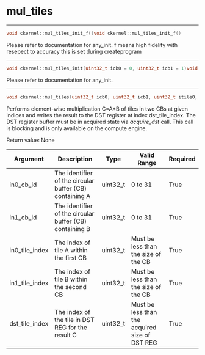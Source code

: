 # mul_tiles

---
```cpp
void ckernel::mul_tiles_init_f()void ckernel::mul_tiles_init_f()
```

Please refer to documentation for any_init. f means high fidelity with resepect to accuracy this is set during createprogram 

---
```cpp
void ckernel::mul_tiles_init(uint32_t icb0 = 0, uint32_t icb1 = 1)void ckernel::mul_tiles_init(uint32_t icb0 = 0, uint32_t icb1 = 1)
```

Please refer to documentation for any_init. 

---
```cpp
void ckernel::mul_tiles(uint32_t icb0, uint32_t icb1, uint32_t itile0, uint32_t itile1, uint32_t idst)void ckernel::mul_tiles(uint32_t icb0, uint32_t icb1, uint32_t itile0, uint32_t itile1, uint32_t idst)
```

Performs element-wise multiplication C=A\*B of tiles in two CBs at given indices and writes the result to the DST register at index dst_tile_index. The DST register buffer must be in acquired state via *acquire_dst* call. This call is blocking and is only available on the compute engine.

Return value: None

| Argument       | Description                                             | Type      | Valid Range                                    | Required       |
|----------------|---------------------------------------------------------|-----------|------------------------------------------------|----------------|
| in0_cb_id      | The identifier of the circular buffer (CB) containing A | uint32_t  | 0 to 31                                        | True           |
| in1_cb_id      | The identifier of the circular buffer (CB) containing B | uint32_t  | 0 to 31                                        | True           |
| in0_tile_index | The index of tile A within the first CB                 | uint32_t  | Must be less than the size of the CB           | True           |
| in1_tile_index | The index of tile B within the second CB                | uint32_t  | Must be less than the size of the CB           | True           |
| dst_tile_index | The index of the tile in DST REG for the result C       | uint32_t  | Must be less than the acquired size of DST REG | True           |
